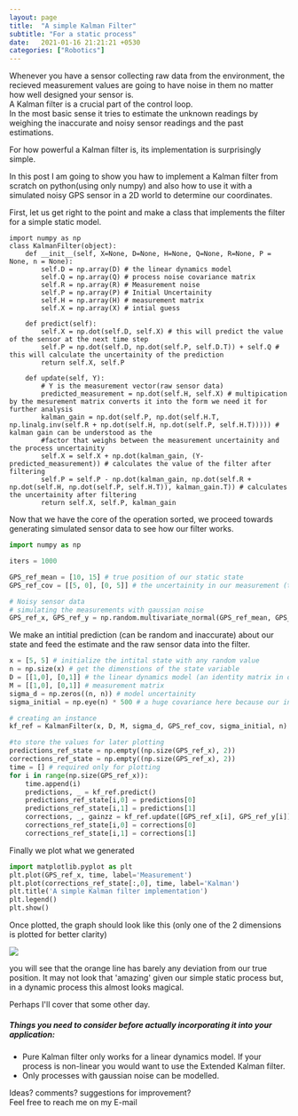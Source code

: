 ```yaml
---
layout: page
title:  "A simple Kalman Filter"
subtitle: "For a static process"
date:   2021-01-16 21:21:21 +0530
categories: ["Robotics"]
---
```


Whenever you have a sensor collecting raw data from the environment, the recieved measurement values are going to have noise in them no matter how well designed your sensor is.   
A Kalman filter is a crucial part of the control loop.  
In the most basic sense it tries to estimate the unknown readings by weighing the inaccurate and noisy sensor readings and the past estimations.  

For how powerful a Kalman filter is, its implementation is surprisingly simple.  

In this post I am going to show you haw to implement a Kalman filter from scratch on python(using only numpy) and also how to use it with a simulated noisy GPS sensor in a 2D world to determine our coordinates.

First, let us get right to the point and make a class that implements the filter for a simple static model.   

```
import numpy as np
class KalmanFilter(object):
    def __init__(self, X=None, D=None, H=None, Q=None, R=None, P = None, n = None):
        self.D = np.array(D) # the linear dynamics model
        self.Q = np.array(Q) # process noise covariance matrix
        self.R = np.array(R) # Measurement noise 
        self.P = np.array(P) # Initial Uncertainity
        self.H = np.array(H) # measurement matrix
        self.X = np.array(X) # intial guess

    def predict(self):
        self.X = np.dot(self.D, self.X) # this will predict the value of the sensor at the next time step
        self.P = np.dot(self.D, np.dot(self.P, self.D.T)) + self.Q # this will calculate the uncertainity of the prediction
        return self.X, self.P
    
    def update(self, Y):
        # Y is the measurement vector(raw sensor data)
        predicted_measurement = np.dot(self.H, self.X) # multipication by the mesurement matrix converts it into the form we need it for further analysis 
        kalman_gain = np.dot(self.P, np.dot(self.H.T, np.linalg.inv(self.R + np.dot(self.H, np.dot(self.P, self.H.T))))) # kalman gain can be understood as the 
        #factor that weighs between the measurement uncertainity and the process uncertainity
        self.X = self.X + np.dot(kalman_gain, (Y-predicted_measurement)) # calculates the value of the filter after filtering
        self.P = self.P - np.dot(kalman_gain, np.dot(self.R + np.dot(self.H, np.dot(self.P, self.H.T)), kalman_gain.T)) # calculates the uncertainity after filtering
        return self.X, self.P, kalman_gain
```

Now that we have the core of the operation sorted, we proceed towards generating simulated sensor data to see how our filter works.  
```python
import numpy as np

iters = 1000

GPS_ref_mean = [10, 15] # true position of our static state
GPS_ref_cov = [[5, 0], [0, 5]] # the uncertainity in our measurement (this depends on the sensor and may need to be estimated with some raw data collected)

# Noisy sensor data
# simulating the measurements with gaussian noise
GPS_ref_x, GPS_ref_y = np.random.multivariate_normal(GPS_ref_mean, GPS_ref_cov, iters).T # this will create 1000 measurement values
```
We make an intitial prediction (can be random and inaccurate) about our state and feed the estimate and the raw sensor data into the filter.   
```python
x = [5, 5] # initialize the intital state with any random value
n = np.size(x) # get the dimenstions of the state variable
D = [[1,0], [0,1]] # the linear dynamics model (an identity matrix in our case since we have a static model)
M = [[1,0], [0,1]] # measurement matrix
sigma_d = np.zeros((n, n)) # model uncertainity
sigma_initial = np.eye(n) * 500 # a huge covariance here because our initialization is random

# creating an instance
kf_ref = KalmanFilter(x, D, M, sigma_d, GPS_ref_cov, sigma_initial, n)

#to store the values for later plotting
predictions_ref_state = np.empty((np.size(GPS_ref_x), 2))
corrections_ref_state = np.empty((np.size(GPS_ref_x), 2))
time = [] # required only for plotting
for i in range(np.size(GPS_ref_x)):
    time.append(i)
    predictions, _ = kf_ref.predict()
    predictions_ref_state[i,0] = predictions[0]
    predictions_ref_state[i,1] = predictions[1]
    corrections, _, gainzz = kf_ref.update([GPS_ref_x[i], GPS_ref_y[i]])
    corrections_ref_state[i,0] = corrections[0]
    corrections_ref_state[i,1] = corrections[1]

```
Finally we plot what we generated  

```python
import matplotlib.pyplot as plt
plt.plot(GPS_ref_x, time, label='Measurement')
plt.plot(corrections_ref_state[:,0], time, label='Kalman')
plt.title('A simple Kalman filter implementation')
plt.legend()
plt.show()
```
Once plotted, the graph should look like this (only one of the 2 dimensions is plotted for better clarity)  

<img src="{{ '/assets/img/kalman_static.png' | prepend: site.baseurl }}" id="pimg">   

you will see that the orange line has barely any deviation from our true position. It may not look that 'amazing' given our simple static process but, in a dynamic process this almost looks magical.    

Perhaps I'll cover that some other day.    

##### Things you need to consider before actually incorporating it into your application:

- Pure Kalman filter only works for a linear dynamics model. If your process is non-linear you would want to use the Extended Kalman filter.    
- Only processes with gaussian noise can be modelled.   

Ideas? comments? suggestions for improvement?   
Feel free to reach me on my E-mail
